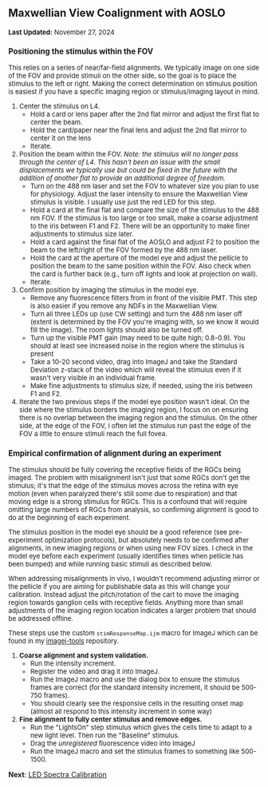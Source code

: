 ## Maxwellian View Coalignment with AOSLO

<font size="2"> __Last Updated:__ November 27, 2024


### Positioning the stimulus within the FOV
This relies on a series of near/far-field alignments. We typically image on one side of the FOV and provide stimuli on the other side, so the goal is to place the stimulus to the left or right. Making the correct determination on stimulus position is easiest if you have a specific imaging region or stimulus/imaging layout in mind.

1. Center the stimulus on L4.
   - Hold a card or lens paper after the 2nd flat mirror and adjust the first flat to center the beam.
   - Hold the card/paper near the final lens and adjust the 2nd flat mirror to center it on the lens
   - Iterate.
2. Position the beam within the FOV.  _Note: the stimulus will no longer pass through the center of L4. This hasn't been an issue with the small displacements we typically use but could be fixed in the future with the addition of another flat to provide an additional degree of freedom._
    - Turn on the 488 nm laser and set the FOV to whatever size you plan to use for physiology. Adjust the laser intensity to ensure the Maxwellian View stimulus is visible. I usually use just the red LED for this step.
    - Hold a card at the final flat and compare the size of the stimulus to the 488 nm FOV. If the stimulus is too large or too small, make a coarse adjustment to the iris between F1 and F2. There will be an opportunity to make finer adjustments to stimulus size later.
    - Hold a card against the final flat of the AOSLO and adjust F2 to position the beam to the left/right of the FOV formed by the 488 nm laser.
    - Hold the card at the aperture of the model eye and adjust the pellicle to position the beam to the same position within the FOV. Also check when the card is further back (e.g., turn off lights and look at projection on wall).
    - Iterate.
3. Confirm position by imaging the stimulus in the model eye.
    - Remove any fluorescence filters from in front of the visible PMT. This step is also easier if you remove any NDFs in the Maxwellian View.
    - Turn all three LEDs up (use CW setting) and turn the 488 nm laser off (extent is determined by the FOV you're imaging with, so we know it would fill the image). The room lights should also be turned off.
    - Turn up the visible PMT gain (may need to be quite high; 0.8-0.9). You should at least see increased noise in the region where the stimulus is present
    - Take a 10-20 second video, drag into ImageJ and take the Standard Deviation z-stack of the video which will reveal the stimulus even if it wasn't very visible in an individual frame.
     - Make fine adjustments to stimulus size, if needed, using the iris between F1 and F2.
4. Iterate the two previous steps if the model eye position wasn't ideal. On the side where the stimulus borders the imaging region, I focus on on ensuring there is no overlap between the imaging region and the stimulus. On the other side, at the edge of the FOV, I often let the stimulus run past the edge of the FOV a little to ensure stimuli reach the full fovea.


### Empirical confirmation of alignment during an experiment
The stimulus should be fully covering the receptive fields of the RGCs being imaged. The problem with misalignment isn't just that some RGCs don't get the stimulus; it's that the edge of the stimulus moves across the retina with eye motion (even when paralyzed there's still some due to respiration) and that moving edge is a strong stimulus for RGCs. This is a confound that will require omitting large numbers of RGCs from analysis, so confirming alignment is good to do at the beginning of each experiment.

The stimulus position in the model eye should be a good reference (see pre-experiment optimization protocols), but absolutely needs to be confirmed after alignments, in new imaging regions or when using new FOV sizes. I check in the model eye before each experiment (usually identifies times when pellicle has been bumped) and while running basic stimuli as described below.

When addressing misalignments in vivo, I wouldn't recommend adjusting mirror or the pellicle if you are aiming for publishable data as this will change your calibration. Instead adjust the pitch/rotation of the cart to move the imaging region towards ganglion cells with receptive fields. Anything more than small adjustments of the imaging region location indicates a larger problem that should be addressed offline.

These steps use the custom `stimResponseMap.ijm` macro for ImageJ which can be found in my [imagej-tools](https://github.com/sarastokes/imagej-tools) repository.

1. __Coarse alignment and system validation.__
    - Run the intensity increment.
    - Register the video and drag it into ImageJ.
    - Run the ImageJ macro and use the dialog box to ensure the stimulus frames are correct (for the standard intensity increment, it should be 500-750 frames).
    - You should clearly see the responsive cells in the resulting onset map (almost all respond to this intensity increment in some way)
2. __Fine alignment to fully center stimulus and remove edges.__
    - Run the "LightsOn" step stimulus which gives the cells time to adapt to a new light level. Then run the "Baseline" stimulus.
    - Drag the _unregistered_ fluorescence video into ImageJ
    - Run the ImageJ macro and set the stimulus frames to something like 500-1500.

</font>

__Next__: [LED Spectra Calibration](LED_Spectra_Gamma_Calibration.md)